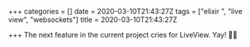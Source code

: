 +++
categories = []
date = 2020-03-10T21:43:27Z
tags = ["elixir ", "live view", "websockets"]
title = 2020-03-10T21:43:27Z

+++
The next feature in the current project cries for LiveView. Yay! 🤙🙃